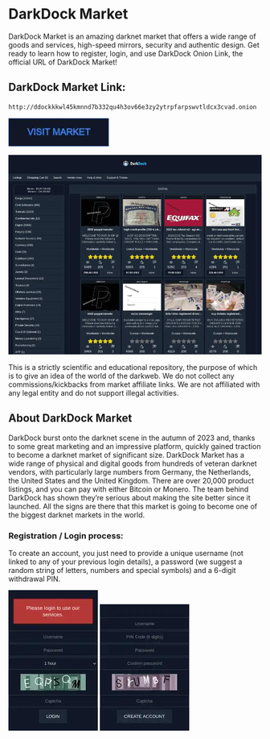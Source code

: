 # DarkDock Market
DarkDock Market is an amazing darknet market that offers a wide range of goods and services, high-speed mirrors, security and authentic design. Get ready to learn how to register, login, and use DarkDock Onion Link, the official URL of DarkDock Market!

## DarkDock Market Link:

```sh
http://ddockkkwl45kmnnd7b332qu4h3ov66e3zy2ytrpfarpswvtldcx3cvad.onion
```
[<img src="/assets/visit-market.webp" width="200">](http://ddockkkwl45kmnnd7b332qu4h3ov66e3zy2ytrpfarpswvtldcx3cvad.onion/)

<a href="http://ddockkkwl45kmnnd7b332qu4h3ov66e3zy2ytrpfarpswvtldcx3cvad.onion"><img src="/assets/darkdock-preview.webp" alt="image" style="max-width: 100%;"><a>

This is a strictly scientific and educational repository, the purpose of which is to give an idea of the world of the darkweb. We do not collect any commissions/kickbacks from market affiliate links. We are not affiliated with any legal entity and do not support illegal activities.

## About DarkDock Market
DarkDock burst onto the darknet scene in the autumn of 2023 and, thanks to some great marketing and an impressive platform, quickly gained traction to become a darknet market of significant size. DarkDock Market has a wide range of physical and digital goods from hundreds of veteran darknet vendors, with particularly large numbers from Germany, the Netherlands, the United States and the United Kingdom. There are over 20,000 product listings, and you can pay with either Bitcoin or Monero. The team behind DarkDock has shown they’re serious about making the site better since it launched. All the signs are there that this market is going to become one of the biggest darknet markets in the world.

### Registration / Login process:

To create an account, you just need to provide a unique username (not linked to any of your previous login details), a password (we suggest a random string of letters, numbers and special symbols) and a 6-digit withdrawal PIN.

<a href="http://ddockkkwl45kmnnd7b332qu4h3ov66e3zy2ytrpfarpswvtldcx3cvad.onion"><img src="/assets/darkdock-login.webp" alt="image" style="max-width: 100%;"><a>  <a href="http://ddockkkwl45kmnnd7b332qu4h3ov66e3zy2ytrpfarpswvtldcx3cvad.onion"><img src="/assets/darkdock-register.webp" alt="image" style="max-width: 100%;"><a>